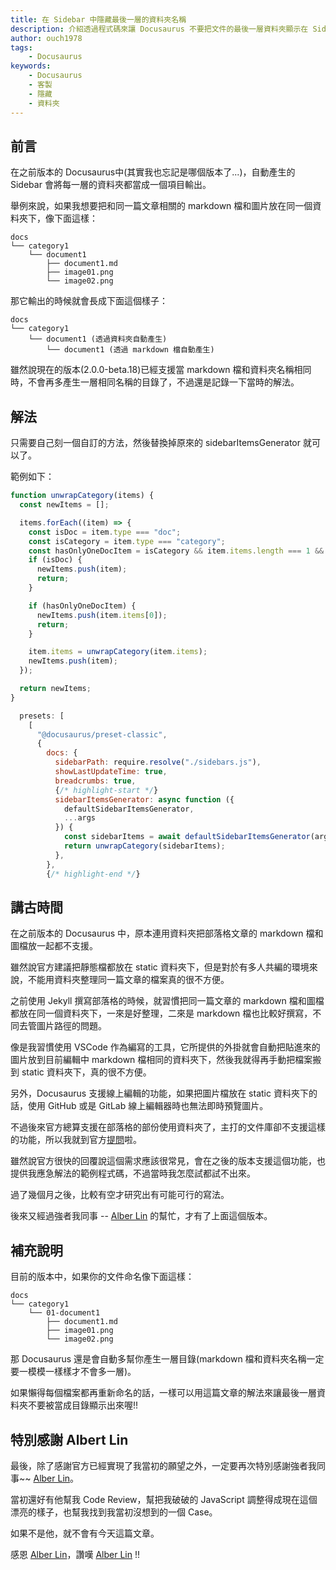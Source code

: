 ```yaml
---
title: 在 Sidebar 中隱藏最後一層的資料夾名稱
description: 介紹透過程式碼來讓 Docusaurus 不要把文件的最後一層資料夾顯示在 Sidebar 中的方法。
author: ouch1978
tags: 
    - Docusaurus
keywords: 
    - Docusaurus
    - 客製
    - 隱藏
    - 資料夾
---
```


## 前言

在之前版本的 Docusaurus中(其實我也忘記是哪個版本了...)，自動產生的 Sidebar 會將每一層的資料夾都當成一個項目輸出。

舉例來說，如果我想要把和同一篇文章相關的 markdown 檔和圖片放在同一個資料夾下，像下面這樣：

```
docs
└── category1
    └── document1
        ├── document1.md
        ├── image01.png
        └── image02.png
```

那它輸出的時候就會長成下面這個樣子：

```
docs
└── category1
    └── document1 (透過資料夾自動產生)
        └── document1 (透過 markdown 檔自動產生)
```

雖然說現在的版本(2.0.0-beta.18)已經支援當 markdown 檔和資料夾名稱相同時，不會再多產生一層相同名稱的目錄了，不過還是記錄一下當時的解法。

## 解法

只需要自己刻一個自訂的方法，然後替換掉原來的 sidebarItemsGenerator 就可以了。

範例如下：

```jsx title="docusaurus.config.js"
function unwrapCategory(items) {
  const newItems = [];

  items.forEach((item) => {
    const isDoc = item.type === "doc";
    const isCategory = item.type === "category";
    const hasOnlyOneDocItem = isCategory && item.items.length === 1 && item.items[0].type === "doc";
    if (isDoc) {
      newItems.push(item);
      return;
    }

    if (hasOnlyOneDocItem) {
      newItems.push(item.items[0]);
      return;
    }

    item.items = unwrapCategory(item.items);
    newItems.push(item);
  });

  return newItems;
}
```

```jsx title="docusaurus.config.js"
  presets: [
    [
      "@docusaurus/preset-classic",
      {
        docs: {
          sidebarPath: require.resolve("./sidebars.js"),
          showLastUpdateTime: true,
          breadcrumbs: true,
          {/* highlight-start */}
          sidebarItemsGenerator: async function ({
            defaultSidebarItemsGenerator,
            ...args
          }) {
            const sidebarItems = await defaultSidebarItemsGenerator(args);
            return unwrapCategory(sidebarItems);
          },
        },
        {/* highlight-end */}
```

## 講古時間

在之前版本的 Docusaurus 中，原本連用資料夾把部落格文章的 markdown 檔和圖檔放一起都不支援。

雖然說官方建議把靜態檔都放在 static 資料夾下，但是對於有多人共編的環境來說，不能用資料夾整理同一篇文章的檔案真的很不方便。

之前使用 Jekyll 撰寫部落格的時候，就習慣把同一篇文章的 markdown 檔和圖檔都放在同一個資料夾下，一來是好整理，二來是 markdown 檔也比較好撰寫，不同去管圖片路徑的問題。

像是我習慣使用 VSCode 作為編寫的工具，它所提供的外掛就會自動把貼進來的圖片放到目前編輯中 markdown 檔相同的資料夾下，然後我就得再手動把檔案搬到 static 資料夾下，真的很不方便。

另外，Docusaurus 支援線上編輯的功能，如果把圖片檔放在 static 資料夾下的話，使用 GitHub 或是 GitLab 線上編輯器時也無法即時預覽圖片。

不過後來官方總算支援在部落格的部份使用資料夾了，主打的文件庫卻不支援這樣的功能，所以我就到官方[提問](https://github.com/facebook/docusaurus/discussions/5327 "Is it possible to ignore the last level of folder when using autogenerated sidebars?")啦。

雖然說官方很快的回覆說這個需求應該很常見，會在之後的版本支援這個功能，也提供我應急解法的範例程式碼，不過當時我怎麼試都試不出來。

過了幾個月之後，比較有空才研究出有可能可行的寫法。

後來又經過強者我同事 -- [Alber Lin](https://gitlab.com/Albert-Lin) 的幫忙，才有了上面這個版本。

## 補充說明

目前的版本中，如果你的文件命名像下面這樣：

```
docs
└── category1
    └── 01-document1
        ├── document1.md
        ├── image01.png
        └── image02.png
```

那 Docusaurus 還是會自動多幫你產生一層目錄(markdown 檔和資料夾名稱一定要一模模一樣樣才不會多一層)。

如果懶得每個檔案都再重新命名的話，一樣可以用這篇文章的解法來讓最後一層資料夾不要被當成目錄顯示出來喔!!

## 特別感謝 Albert Lin

最後，除了感謝官方已經實現了我當初的願望之外，一定要再次特別感謝強者我同事~~ [Alber Lin](https://gitlab.com/Albert-Lin)。

當初還好有他幫我 Code Review，幫把我破破的 JavaScript  調整得成現在這個漂亮的樣子，也幫我找到我當初沒想到的一個 Case。

如果不是他，就不會有今天這篇文章。

感恩 [Alber Lin](https://gitlab.com/Albert-Lin)，讚嘆 [Alber Lin](https://gitlab.com/Albert-Lin) !!
